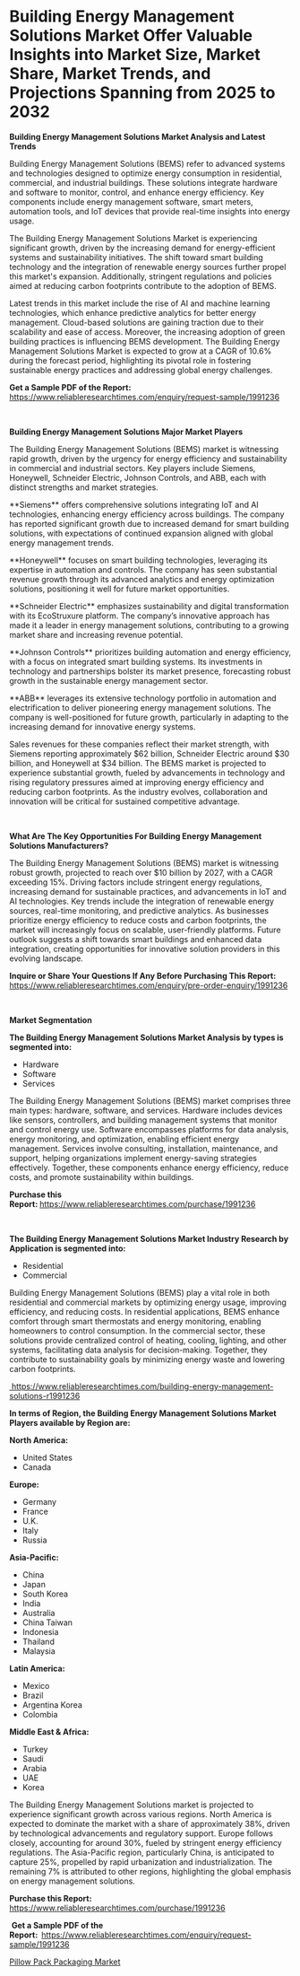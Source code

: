 <p><h1>Building Energy Management Solutions Market Offer Valuable Insights into Market Size, Market Share, Market Trends, and Projections Spanning from 2025 to 2032</h1></p><p><strong>Building Energy Management Solutions Market Analysis and Latest Trends</strong></p>
<p><p>Building Energy Management Solutions (BEMS) refer to advanced systems and technologies designed to optimize energy consumption in residential, commercial, and industrial buildings. These solutions integrate hardware and software to monitor, control, and enhance energy efficiency. Key components include energy management software, smart meters, automation tools, and IoT devices that provide real-time insights into energy usage.</p><p>The Building Energy Management Solutions Market is experiencing significant growth, driven by the increasing demand for energy-efficient systems and sustainability initiatives. The shift toward smart building technology and the integration of renewable energy sources further propel this market's expansion. Additionally, stringent regulations and policies aimed at reducing carbon footprints contribute to the adoption of BEMS.</p><p>Latest trends in this market include the rise of AI and machine learning technologies, which enhance predictive analytics for better energy management. Cloud-based solutions are gaining traction due to their scalability and ease of access. Moreover, the increasing adoption of green building practices is influencing BEMS development. The Building Energy Management Solutions Market is expected to grow at a CAGR of 10.6% during the forecast period, highlighting its pivotal role in fostering sustainable energy practices and addressing global energy challenges.</p></p>
<p><strong>Get a Sample PDF of the Report:&nbsp;</strong> <a href="https://www.reliableresearchtimes.com/enquiry/request-sample/1991236?utm_campaign=3190&utm_medium=2&utm_source=Github&utm_content=ia&utm_term=09032025&utm_id=building-energy-management-solutions">https://www.reliableresearchtimes.com/enquiry/request-sample/1991236</a></p>
<p>&nbsp;</p>
<p><strong>Building Energy Management Solutions Major Market Players</strong></p>
<p><p>The Building Energy Management Solutions (BEMS) market is witnessing rapid growth, driven by the urgency for energy efficiency and sustainability in commercial and industrial sectors. Key players include Siemens, Honeywell, Schneider Electric, Johnson Controls, and ABB, each with distinct strengths and market strategies.</p><p>**Siemens** offers comprehensive solutions integrating IoT and AI technologies, enhancing energy efficiency across buildings. The company has reported significant growth due to increased demand for smart building solutions, with expectations of continued expansion aligned with global energy management trends.</p><p>**Honeywell** focuses on smart building technologies, leveraging its expertise in automation and controls. The company has seen substantial revenue growth through its advanced analytics and energy optimization solutions, positioning it well for future market opportunities.</p><p>**Schneider Electric** emphasizes sustainability and digital transformation with its EcoStruxure platform. The company’s innovative approach has made it a leader in energy management solutions, contributing to a growing market share and increasing revenue potential.</p><p>**Johnson Controls** prioritizes building automation and energy efficiency, with a focus on integrated smart building systems. Its investments in technology and partnerships bolster its market presence, forecasting robust growth in the sustainable energy management sector.</p><p>**ABB** leverages its extensive technology portfolio in automation and electrification to deliver pioneering energy management solutions. The company is well-positioned for future growth, particularly in adapting to the increasing demand for innovative energy systems.</p><p>Sales revenues for these companies reflect their market strength, with Siemens reporting approximately $62 billion, Schneider Electric around $30 billion, and Honeywell at $34 billion. The BEMS market is projected to experience substantial growth, fueled by advancements in technology and rising regulatory pressures aimed at improving energy efficiency and reducing carbon footprints. As the industry evolves, collaboration and innovation will be critical for sustained competitive advantage.</p></p>
<p>&nbsp;</p>
<p><strong>What Are The Key Opportunities For Building Energy Management Solutions Manufacturers?</strong></p>
<p><p>The Building Energy Management Solutions (BEMS) market is witnessing robust growth, projected to reach over $10 billion by 2027, with a CAGR exceeding 15%. Driving factors include stringent energy regulations, increasing demand for sustainable practices, and advancements in IoT and AI technologies. Key trends include the integration of renewable energy sources, real-time monitoring, and predictive analytics. As businesses prioritize energy efficiency to reduce costs and carbon footprints, the market will increasingly focus on scalable, user-friendly platforms. Future outlook suggests a shift towards smart buildings and enhanced data integration, creating opportunities for innovative solution providers in this evolving landscape.</p></p>
<p><strong>Inquire or Share Your Questions If Any Before Purchasing This Report:</strong> <a href="https://www.reliableresearchtimes.com/enquiry/pre-order-enquiry/1991236?utm_campaign=3190&utm_medium=2&utm_source=Github&utm_content=ia&utm_term=09032025&utm_id=building-energy-management-solutions">https://www.reliableresearchtimes.com/enquiry/pre-order-enquiry/1991236</a></p>
<p>&nbsp;</p>
<p><strong>Market Segmentation</strong></p>
<p><strong>The Building Energy Management Solutions Market Analysis by types is segmented into:</strong></p>
<p><ul><li>Hardware</li><li>Software</li><li>Services</li></ul></p>
<p><p>The Building Energy Management Solutions (BEMS) market comprises three main types: hardware, software, and services. Hardware includes devices like sensors, controllers, and building management systems that monitor and control energy use. Software encompasses platforms for data analysis, energy monitoring, and optimization, enabling efficient energy management. Services involve consulting, installation, maintenance, and support, helping organizations implement energy-saving strategies effectively. Together, these components enhance energy efficiency, reduce costs, and promote sustainability within buildings.</p></p>
<p><strong>Purchase this Report:&nbsp;</strong><a href="https://www.reliableresearchtimes.com/purchase/1991236?utm_campaign=3190&utm_medium=2&utm_source=Github&utm_content=ia&utm_term=09032025&utm_id=building-energy-management-solutions">https://www.reliableresearchtimes.com/purchase/1991236</a></p>
<p>&nbsp;</p>
<p><strong>The Building Energy Management Solutions Market Industry Research by Application is segmented into:</strong></p>
<p><ul><li>Residential</li><li>Commercial</li></ul></p>
<p><p>Building Energy Management Solutions (BEMS) play a vital role in both residential and commercial markets by optimizing energy usage, improving efficiency, and reducing costs. In residential applications, BEMS enhance comfort through smart thermostats and energy monitoring, enabling homeowners to control consumption. In the commercial sector, these solutions provide centralized control of heating, cooling, lighting, and other systems, facilitating data analysis for decision-making. Together, they contribute to sustainability goals by minimizing energy waste and lowering carbon footprints.</p></p>
<p><a href="https://www.reliableresearchtimes.com/building-energy-management-solutions-r1991236?utm_campaign=3190&utm_medium=2&utm_source=Github&utm_content=ia&utm_term=09032025&utm_id=building-energy-management-solutions">&nbsp;https://www.reliableresearchtimes.com/building-energy-management-solutions-r1991236</a></p>
<p><strong>In terms of Region, the Building Energy Management Solutions Market Players available by Region are:</strong></p>
<p>
    <p> <strong> North America: </strong>
        <ul>
            <li>United States</li>
            <li>Canada</li>
        </ul>
        </p> 
    <p> <strong> Europe: </strong>
        <ul>
            <li>Germany</li>
            <li>France</li>
            <li>U.K.</li>
            <li>Italy</li>
            <li>Russia</li>
        </ul>
        </p> 
    <p> <strong> Asia-Pacific: </strong>
        <ul>
            <li>China</li>
            <li>Japan</li>
            <li>South Korea</li>
            <li>India</li>
            <li>Australia</li>
            <li>China Taiwan</li>
            <li>Indonesia</li>
            <li>Thailand</li>
            <li>Malaysia</li>
        </ul>
        </p> 
    <p> <strong> Latin America: </strong>
        <ul>
            <li>Mexico</li>
            <li>Brazil</li>
            <li>Argentina Korea</li>
            <li>Colombia</li>
        </ul>
        </p> 
    <p> <strong> Middle East & Africa: </strong>
        <ul>
            <li>Turkey</li>
            <li>Saudi</li>
            <li>Arabia</li>
            <li>UAE</li>
            <li>Korea</li>
        </ul>
    </p>
    </p>
<p><p>The Building Energy Management Solutions market is projected to experience significant growth across various regions. North America is expected to dominate the market with a share of approximately 38%, driven by technological advancements and regulatory support. Europe follows closely, accounting for around 30%, fueled by stringent energy efficiency regulations. The Asia-Pacific region, particularly China, is anticipated to capture 25%, propelled by rapid urbanization and industrialization. The remaining 7% is attributed to other regions, highlighting the global emphasis on energy management solutions.</p></p>
<p><strong>Purchase this Report: </strong><a href="https://www.reliableresearchtimes.com/purchase/1991236?utm_campaign=3190&utm_medium=2&utm_source=Github&utm_content=ia&utm_term=09032025&utm_id=building-energy-management-solutions">https://www.reliableresearchtimes.com/purchase/1991236</a></p>
<p>&nbsp;<strong>Get a Sample PDF of the Report:&nbsp;&nbsp;</strong><a href="https://www.reliableresearchtimes.com/enquiry/request-sample/1991236?utm_campaign=3190&utm_medium=2&utm_source=Github&utm_content=ia&utm_term=09032025&utm_id=building-energy-management-solutions">https://www.reliableresearchtimes.com/enquiry/request-sample/1991236</a></p>
<p><strong></strong></p>
<p><p><a href="https://github.com/shewlisapsai/Market-Research-Report-List-1/blob/main/pillow-pack-packaging-market.md?utm_campaign=3190&utm_medium=2&utm_source=Github&utm_content=ia&utm_term=09032025&utm_id=building-energy-management-solutions">Pillow Pack Packaging Market</a></p></p>